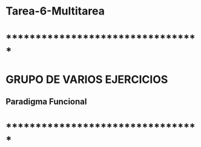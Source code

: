 # Tarea-6-Multitarea
 # *********************************
 # GRUPO DE VARIOS EJERCICIOS
 ## Paradigma Funcional
 # *********************************

